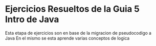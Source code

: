 # Ejercicios Resueltos de la Guia 5 Intro de Java

Esta etapa de ejercicios son en base de la migracion de pseudocodigo a Java
En el mismo se esta aprende varias conceptos de logica
